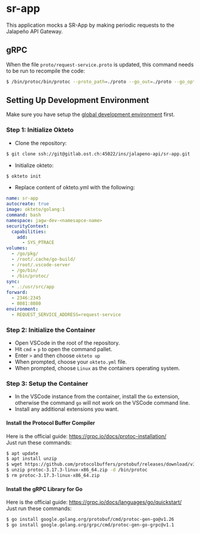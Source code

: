 # sr-app
This application mocks a SR-App by making periodic requests to the Jalapeño API Gateway.

## gRPC
When the file `proto/request-service.proto` is updated, this command needs to be run to recompile the code:
```bash
$ /bin/protoc/bin/protoc --proto_path=./proto --go_out=./proto --go_opt=paths=source_relative --go-grpc_out=./proto --go-grpc_opt=paths=source_relative ./proto/request-service.proto
```

## Setting Up Development Environment
Make sure you have setup the [global development environment](https://gitlab.ost.ch/ins/jalapeno-api/request-service/-/wikis/Development-Environment) first.

### Step 1: Initialize Okteto
- Clone the repository:
```bash
$ git clone ssh://git@gitlab.ost.ch:45022/ins/jalapeno-api/sr-app.git
```
- Initialize okteto:
```bash
$ okteto init
```
- Replace content of okteto.yml with the following:
```yml
name: sr-app
autocreate: true
image: okteto/golang:1
command: bash
namespace: jagw-dev-<namesapce-name>
securityContext:
  capabilities:
    add:
      - SYS_PTRACE
volumes:
  - /go/pkg/
  - /root/.cache/go-build/
  - /root/.vscode-server
  - /go/bin/
  - /bin/protoc/
sync:
  - .:/usr/src/app
forward:
  - 2346:2345
  - 8081:8080
environment:
  - REQUEST_SERVICE_ADDRESS=request-service
```

### Step 2: Initialize the Container
- Open VSCode in the root of the repository.
- Hit `cmd`  + `p` to open the command pallet.
- Enter `>` and then choose `okteto up`
- When prompted, choose your `okteto.yml` file.
- When prompted, choose `Linux` as the containers operating system.

### Step 3: Setup the Container
- In the VSCode instance from the container, install the `Go` extension, otherwise the command `go` will not work on the VSCode command line.
- Install any additional extensions you want.

#### Install the Protocol Buffer Compiler
Here is the official guide: https://grpc.io/docs/protoc-installation/  
Just run these commands:
```bash
$ apt update
$ apt install unzip
$ wget https://github.com/protocolbuffers/protobuf/releases/download/v3.17.3/protoc-3.17.3-linux-x86_64.zip
$ unzip protoc-3.17.3-linux-x86_64.zip -d /bin/protoc
$ rm protoc-3.17.3-linux-x86_64.zip
```

#### Install the gRPC Library for Go
Here is the official guide: https://grpc.io/docs/languages/go/quickstart/  
Just run these commands:
```bash
$ go install google.golang.org/protobuf/cmd/protoc-gen-go@v1.26
$ go install google.golang.org/grpc/cmd/protoc-gen-go-grpc@v1.1
```

